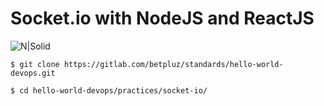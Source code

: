 # Socket.io with NodeJS and ReactJS
![N|Solid](https://cdn-images-1.medium.com/max/1600/1*ODPpimMHuBWuX0iivAFdhA.png)

```shell
$ git clone https://gitlab.com/betpluz/standards/hello-world-devops.git
```

```shell
$ cd hello-world-devops/practices/socket-io/
```

